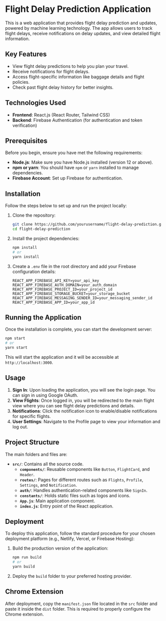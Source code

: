 # Flight Delay Prediction Application

This is a web application that provides flight delay prediction and updates, powered by machine learning technology. The app allows users to track flight delays, receive notifications on delay updates, and view detailed flight information.

## Key Features

- View flight delay predictions to help you plan your travel.
- Receive notifications for flight delays.
- Access flight-specific information like baggage details and flight policies.
- Check past flight delay history for better insights.

## Technologies Used

- **Frontend**: React.js (React Router, Tailwind CSS)
- **Backend**: Firebase Authentication (for authentication and token verification)

## Prerequisites

Before you begin, ensure you have met the following requirements:

- **Node.js**: Make sure you have Node.js installed (version 12 or above).
- **npm or yarn**: You should have `npm` or `yarn` installed to manage dependencies.
- **Firebase Account**: Set up Firebase for authentication.

## Installation

Follow the steps below to set up and run the project locally:

1. Clone the repository:

   ```sh
   git clone https://github.com/yourusername/flight-delay-prediction.git
   cd flight-delay-prediction
   ```

2. Install the project dependencies:

   ```sh
   npm install
   # or
   yarn install
   ```

3. Create a `.env` file in the root directory and add your Firebase configuration details:

   ```env
   REACT_APP_FIREBASE_API_KEY=your_api_key
   REACT_APP_FIREBASE_AUTH_DOMAIN=your_auth_domain
   REACT_APP_FIREBASE_PROJECT_ID=your_project_id
   REACT_APP_FIREBASE_STORAGE_BUCKET=your_storage_bucket
   REACT_APP_FIREBASE_MESSAGING_SENDER_ID=your_messaging_sender_id
   REACT_APP_FIREBASE_APP_ID=your_app_id
   ```

## Running the Application

Once the installation is complete, you can start the development server:

```sh
npm start
# or
yarn start
```

This will start the application and it will be accessible at `http://localhost:3000`.

## Usage

1. **Sign In**: Upon loading the application, you will see the login page. You can sign in using Google OAuth.
2. **View Flights**: Once logged in, you will be redirected to the main flight view where you can see flight delay predictions and details.
3. **Notifications**: Click the notification icon to enable/disable notifications for specific flights.
4. **User Settings**: Navigate to the Profile page to view your information and log out.

## Project Structure

The main folders and files are:

- **`src/`**: Contains all the source code.
  - **`components/`**: Reusable components like `Button`, `FlightCard`, and `Header`.
  - **`routes/`**: Pages for different routes such as `Flights`, `Profile`, `Settings`, and `Notification`.
  - **`auth/`**: Handles authentication-related components like `SignIn`.
  - **`constants/`**: Holds static files such as logos and icons.
  - **`App.js`**: Main application component.
  - **`index.js`**: Entry point of the React application.

## Deployment

To deploy this application, follow the standard procedure for your chosen deployment platform (e.g., Netlify, Vercel, or Firebase Hosting):

1. Build the production version of the application:

   ```sh
   npm run build
   # or
   yarn build
   ```

2. Deploy the `build` folder to your preferred hosting provider.

## Chrome Extension

After deployment, copy the `manifest.json` file located in the `src` folder and paste it inside the `dist` folder. This is required to properly configure the Chrome extension.
